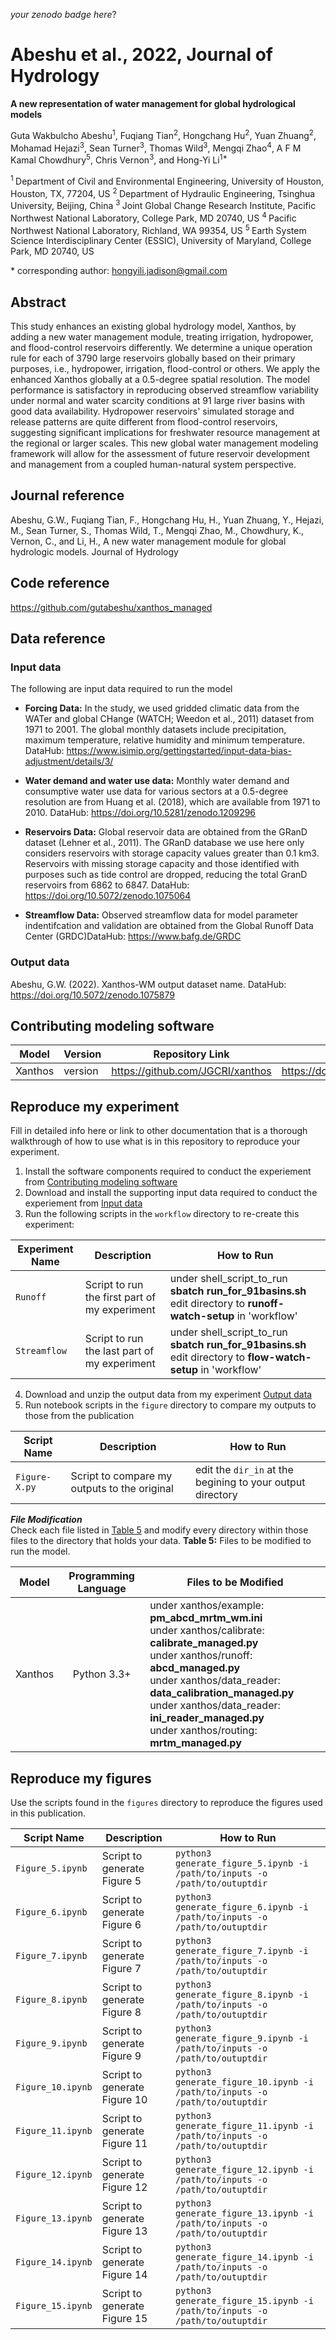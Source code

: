 _your zenodo badge here_?

# Abeshu et al., 2022, Journal of Hydrology

**A new representation of water management for global hydrological models**

Guta Wakbulcho Abeshu<sup>1</sup>, Fuqiang Tian<sup>2</sup>, Hongchang Hu<sup>2</sup>, Yuan Zhuang<sup>2</sup>, 
Mohamad Hejazi<sup>3</sup>, Sean Turner<sup>3</sup>, Thomas Wild<sup>3</sup>, Mengqi Zhao<sup>4</sup>, 
A F M Kamal Chowdhury<sup>5</sup>, Chris Vernon<sup>3</sup>, and Hong-Yi Li<sup>1\*</sup>

<sup>1 </sup> Department of Civil and Environmental Engineering, University of Houston, Houston, TX, 77204, US
<sup>2 </sup> Department of Hydraulic Engineering, Tsinghua University, Beijing, China
<sup>3 </sup> Joint Global Change Research Institute, Pacific Northwest National Laboratory, College Park, MD 20740, US
<sup>4 </sup> Pacific Northwest National Laboratory, Richland, WA 99354, US
<sup>5 </sup> Earth System Science Interdisciplinary Center (ESSIC), University of Maryland, College Park, MD 20740, US

\* corresponding author:  hongyili.jadison@gmail.com  

## Abstract
This study enhances an existing global hydrology model, Xanthos, by adding a new water management module, treating irrigation, hydropower, and flood-control reservoirs differently. We determine a unique operation rule for each of 3790 large reservoirs globally based on their primary purposes, i.e., hydropower, irrigation, flood-control or others. We apply the enhanced Xanthos globally at a 0.5-degree spatial resolution. The model performance is satisfactory in reproducing observed streamflow variability under normal and water scarcity conditions at 91 large river basins with good data availability. Hydropower reservoirs' simulated storage and release patterns are quite different from flood-control reservoirs, suggesting significant implications for freshwater resource management at the regional or larger scales. This new global water management modeling framework will allow for the assessment of future reservoir development and management from a coupled human-natural system perspective. 

## Journal reference
Abeshu, G.W., Fuqiang Tian, F., Hongchang Hu, H., Yuan Zhuang, Y., Hejazi, M., Sean Turner, S., Thomas Wild, T., Mengqi Zhao, M., Chowdhury, K., Vernon, C., and Li, H., A new water management module for global hydrologic models. Journal of Hydrology 

## Code reference
https://github.com/gutabeshu/xanthos_managed

## Data reference

### Input data
The following are input data required to run the model

- **Forcing Data:**
In the study, we used gridded climatic data from the WATer and global CHange (WATCH; Weedon et al., 2011) dataset from 1971 to 2001. The global monthly datasets include precipitation, maximum temperature, relative humidity and minimum temperature. DataHub: https://www.isimip.org/gettingstarted/input-data-bias-adjustment/details/3/

- **Water demand and water use data:**
Monthly water demand and consumptive water use data for various sectors at a 0.5-degree resolution are from Huang et al. (2018), which are available from 1971 to 2010. DataHub: https://doi.org/10.5281/zenodo.1209296

- **Reservoirs Data:**
Global reservoir data are obtained from the GRanD dataset (Lehner et al., 2011). The GRanD database we use here only considers reservoirs with storage capacity values greater than 0.1 km3. Reservoirs with missing storage capacity and those identified with purposes such as tide control are dropped, reducing the total GranD reservoirs from 6862 to 6847. DataHub: https://doi.org/10.5072/zenodo.1075064 

- **Streamflow Data:**
Observed streamflow data for model parameter indentifcation and validation are obtained from the Global Runoff Data Center (GRDC)DataHub: https://www.bafg.de/GRDC 

### Output data
Abeshu, G.W. (2022). Xanthos-WM output dataset name. DataHub: https://doi.org/10.5072/zenodo.1075879

## Contributing modeling software
| Model | Version | Repository Link | DOI |
|-------|---------|-----------------|-----|
| Xanthos | version | https://github.com/JGCRI/xanthos | https://doi.10.5281/zenodo.5177210 |


## Reproduce my experiment
Fill in detailed info here or link to other documentation that is a thorough walkthrough of how to use what is in this repository to reproduce your experiment.


1. Install the software components required to conduct the experiement from [Contributing modeling software](#contributing-modeling-software)
2. Download and install the supporting input data required to conduct the experiement from [Input data](https://doi.org/10.5072/zenodo.1075813)
3. Run the following scripts in the `workflow` directory to re-create this experiment:

| Experiment Name | Description | How to Run |
| --- | --- | --- |
| `Runoff` | Script to run the first part of my experiment | under shell_script_to_run  **sbatch run_for_91basins.sh** edit directory to **runoff-watch-setup** in 'workflow'|
| `Streamflow` | Script to run the last part of my experiment | under shell_script_to_run  **sbatch run_for_91basins.sh** edit directory to **flow-watch-setup** in 'workflow'|

4. Download and unzip the output data from my experiment [Output data](https://doi.org/10.5072/zenodo.1075879)
5. Run notebook scripts in the `figure` directory to compare my outputs to those from the publication

| Script Name | Description | How to Run |
| --- | --- | --- |
| `Figure-X.py` | Script to compare my outputs to the original | edit the `dir_in` at the begining to your output directory|

***File Modification***\
Check each file listed in [Table 5](#table5) and modify every directory within those files to the directory that holds your data. 
<a name="table5"></a>
**Table 5:** Files to be modified to run the model.

| Model | Programming Language | Files to be Modified |
|---|:-:|---|
| Xanthos | Python 3.3+ | under xanthos/example:  **pm_abcd_mrtm_wm.ini** <br /> under xanthos/calibrate: **calibrate_managed.py** <br /> under xanthos/runoff: **abcd_managed.py**  <br /> under xanthos/data_reader: **data_calibration_managed.py** <br /> under xanthos/data_reader: **ini_reader_managed.py** <br /> under xanthos/routing: **mrtm_managed.py** |


## Reproduce my figures
Use the scripts found in the `figures` directory to reproduce the figures used in this publication.

| Script Name | Description | How to Run |
| --- | --- | --- |
| `Figure_5.ipynb`  | Script to generate Figure 5  | `python3 generate_figure_5.ipynb -i /path/to/inputs -o /path/to/outuptdir`  |
| `Figure_6.ipynb`  | Script to generate Figure 6  | `python3 generate_figure_6.ipynb -i /path/to/inputs -o /path/to/outuptdir`  |
| `Figure_7.ipynb`  | Script to generate Figure 7  | `python3 generate_figure_7.ipynb -i /path/to/inputs -o /path/to/outuptdir`  |
| `Figure_8.ipynb`  | Script to generate Figure 8  | `python3 generate_figure_8.ipynb -i /path/to/inputs -o /path/to/outuptdir`  |
| `Figure_9.ipynb`  | Script to generate Figure 9  | `python3 generate_figure_9.ipynb -i /path/to/inputs -o /path/to/outuptdir`  |
| `Figure_10.ipynb` | Script to generate Figure 10 | `python3 generate_figure_10.ipynb -i /path/to/inputs -o /path/to/outuptdir` |
| `Figure_11.ipynb` | Script to generate Figure 11 | `python3 generate_figure_11.ipynb -i /path/to/inputs -o /path/to/outuptdir` |
| `Figure_12.ipynb` | Script to generate Figure 12 | `python3 generate_figure_12.ipynb -i /path/to/inputs -o /path/to/outuptdir` |
| `Figure_13.ipynb` | Script to generate Figure 13 | `python3 generate_figure_13.ipynb -i /path/to/inputs -o /path/to/outuptdir` |
| `Figure_14.ipynb` | Script to generate Figure 14 | `python3 generate_figure_14.ipynb -i /path/to/inputs -o /path/to/outuptdir` |
| `Figure_15.ipynb` | Script to generate Figure 15 | `python3 generate_figure_15.ipynb -i /path/to/inputs -o /path/to/outuptdir` |
